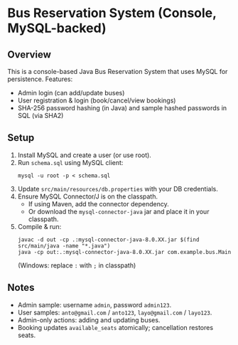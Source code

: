 # Bus Reservation System (Console, MySQL-backed)

## Overview
This is a console-based Java Bus Reservation System that uses MySQL for persistence.
Features:
- Admin login (can add/update buses)
- User registration & login (book/cancel/view bookings)
- SHA-256 password hashing (in Java) and sample hashed passwords in SQL (via SHA2)

## Setup
1. Install MySQL and create a user (or use root).
2. Run `schema.sql` using MySQL client:
   ```
   mysql -u root -p < schema.sql
   ```
3. Update `src/main/resources/db.properties` with your DB credentials.
4. Ensure MySQL Connector/J is on the classpath.
   - If using Maven, add the connector dependency.
   - Or download the `mysql-connector-java` jar and place it in your classpath.
5. Compile & run:
   ```
   javac -d out -cp .:mysql-connector-java-8.0.XX.jar $(find src/main/java -name "*.java")
   java -cp out:.:mysql-connector-java-8.0.XX.jar com.example.bus.Main
   ```
   (Windows: replace `:` with `;` in classpath)

## Notes
- Admin sample: username `admin`, password `admin123`.
- User samples: `anto@gmail.com` / `anto123`, `layo@gmail.com` / `layo123`.
- Admin-only actions: adding and updating buses.
- Booking updates `available_seats` atomically; cancellation restores seats.
